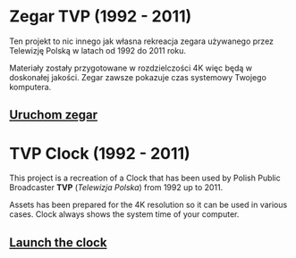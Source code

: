 # Zegar TVP (1992 - 2011)

Ten projekt to nic innego jak własna rekreacja zegara używanego przez Telewizję Polską w latach od 1992 do 2011 roku. 

Materiały zostały przygotowane w rozdzielczości 4K więc będą w doskonałej jakości. Zegar zawsze pokazuje czas systemowy Twojego komputera.

## [Uruchom zegar](https://maksmotyka.github.io/TVP-Clock/)

# TVP Clock (1992 - 2011)

This project is a recreation of a Clock that has been used by Polish Public Broadcaster **TVP** (*Telewizja Polska*) from 1992 up to 2011. 

Assets has been prepared for the 4K resolution so it can be used in various cases. Clock always shows the system time of your computer. 

## [Launch the clock](https://maksmotyka.github.io/TVP-Clock/)
